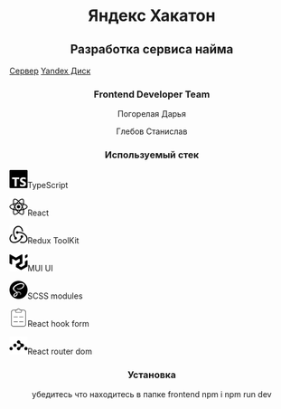 <h1 align="center">Яндекс Хакатон</h1>  
<h2 align="center">Разработка сервиса найма</h2> 
<a href='http://158.160.53.161/' target="_blank">Сервер</a>
<a href='https://disk.yandex.ru/d/idlfJg5-Nz1Sfg' target="_blank">Yandex Диск</a>

<h3 align="center">Frontend Developer Team</h3>

<p align="center">Погорелая Дарья</p>
<p align="center">Глебов Станислав</p>

<h3 align="center">Используемый стек</h3>

<p><img src="./src/assets/images/icons/typescript.svg" alt="TypeScript" height="32px" width="32px" style="margin-right: 15px, background: #fff">TypeScript</p>
<p><img src="./src/assets/images/icons/react.svg" alt="React" height="32px" width="32px" tyle="margin-right: 15px, background: #fff">React</p>
<p><img src="./src/assets/images/icons/redux.svg" alt="Redux ToolKit" height="32px" width="32px" tyle="margin-right: 15px, background: #fff">Redux ToolKit</p>
<p><img src="./src/assets/images/icons/mui.svg" alt="MUI UI" height="32px" width="32px" tyle="margin-right: 15px, background: #fff">MUI UI</p>
<p><img src="./src/assets/images/icons/sass.svg" alt="SCSS modules" height="32px" width="32px" tyle="margin-right: 15px, background: #fff">SCSS modules</p>
<p><img src="./src/assets/images/icons/reacthookform.svg" alt="React hook form" height="32px" width="32px" tyle="margin-right: 15px, background: #fff">React hook form</p>
<p><img src="./src/assets/images/icons/reactrouter.svg" alt="React router dom" height="32px" width="32px" tyle="margin-right: 15px, background: #fff">React router dom</p>

<h3 align="center">Установка</h3> 
<p align="center">убедитесь что находитесь в папке frontend  
npm i  
npm run dev  
</p>